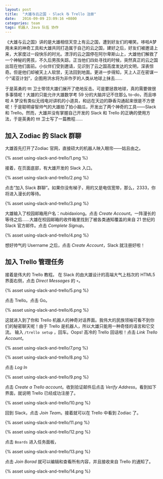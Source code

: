```yaml
---
layout: post
title:  "大雄与云之国 · Slack 与 Trello 注册"
date:   2016-09-09 23:09:16 +0800
categories: team
tags: 机器人 Java 队伍 协作
---
```


《大雄与云之国》讲的是大雄相信天空上有云之国，遭到好友们的嘲笑。哆啦A梦用未来的神奇工具和大雄共同打造属于自己的云之国，建好之后，好友们被邀请上来，大家度过一段快乐的时光。漂浮的云之国停在阿尔卑斯山上，大雄他们解救了一个神秘的男孩，不久后男孩失踪。正当他们四处寻找的时候，突然真正的云之国出现在他们面前。小伙伴们受到邀请，见识到了云之国高度发达的文明，深表惊奇。但是他们却被天上人软禁，无法回到地面。更进一步得知，天上人正在密谋一个“诺亚计划”，企图用洪水将为非作歹的人类从地球上抹去……

于是英勇的 ttt 卫士带领大雄们展开了绝地反击。可是要拯救地球，真的需要做很多事情呢！大雄的只能允许大雄数学考 59 分的大脑并记不住那么 to-do，而且哆啦 A 梦没有类似无线电对讲机的小道具，和远在天边的静香沟通起来很是不方便呢！于是聪明睿智帅气的大雄拍了拍小脑瓜，开发出了两个神奇的工具——Slack 和 Trello。然而，大雄并没有掌握自己开发的 Slack 和 Trello 的正确的使用方法，于是英勇的 ttt 卫士写了一篇教程……

## 加入 Zodiac 的 Slack 群聊

大雄首先打开了Zodiac 官网，直接硕大的机器人映入眼帘——姑且由之。

{% asset using-slack-and-trello/1.png %}

接着，在页面底部，有大雄开发的 Slack 入口。

{% asset using-slack-and-trello/2.png %}

点击“加入 Slack 群聊”。如果你没有梯子，用的又是电信宽带，那么，2333，你将进入漫长的等待。

{% asset using-slack-and-trello/3.png %}

大雄输入了校园邮箱用户名：nubidaxiong。点击 *Create Account*。一阵漫长的等待之后……大雄在校园邮箱的收件箱里找到了被各类通知覆盖的来自 21 世纪的 Slack 官方邮件。点击 *Complete Signup*。

{% asset using-slack-and-trello/4.png %}

想好帅气的 Username 之后，点击 *Create Account*，Slack 就注册好啦！

## 加入 Trello 管理任务

接着是伟大的 Trello 教程。
在 Slack 的由大雄设计的高端大气上档次的 HTML5 界面右侧，点击 *Direct Messages* 的 `+`。

{% asset using-slack-and-trello/5.png %}

点击 Trello。点击 Go。

{% asset using-slack-and-trello/6.png %}

这就进入到了你和 Trello 机器人的神奇对话界面。我伟大的民族领袖可看不到你们的秘密聊天呢！由于 Trello 是机器人，所以大雄只能用一种奇怪的语言和它交流。
输入 `/trello setup` ，回车。Oops! 高冷的 Trello 回话啦！点击 *Link Trello Account*。

{% asset using-slack-and-trello/7.png %}

{% asset using-slack-and-trello/8.png %}

点击 *Log In*

{% asset using-slack-and-trello/9.png %}

点击 *Create a Trello account*。收到验证邮件后点击 *Verify Address*。看到如下界面，就说明 Trello 已经成功注册了。

{% asset using-slack-and-trello/10.png %}

回到 Slack，点击 *Join Team*。接着就可以在 Trello 中看到 Zodiac 了。

{% asset using-slack-and-trello/11.png %}

{% asset using-slack-and-trello/12.png %}

点击 `Boards` 进入任务面板，

{% asset using-slack-and-trello/13.png %}

点击 *Join Borad* 就可以编辑和查看所有内容，并且接收来自 Trello 的通知了。

{% asset using-slack-and-trello/14.png %}
